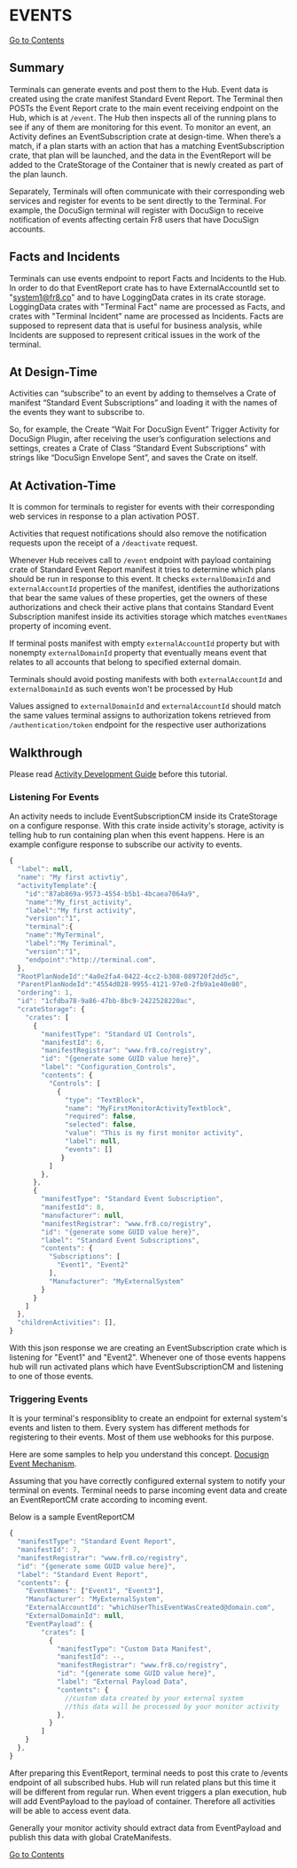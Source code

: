 # EVENTS

[Go to Contents](https://github.com/Fr8org/Fr8Core/blob/master/Docs/Home.md)

## Summary

Terminals can generate events and post them to the Hub. Event data is created using the crate manifest Standard Event Report.  The Terminal then POSTs the Event Report crate to the main event receiving endpoint on the Hub, which is at `/event`. The Hub then inspects all of the running plans to see if any of them are monitoring for this event. To monitor an event, an Activity defines an EventSubscription crate at design-time. When there’s a match, if a plan starts with an action that has a matching EventSubscription crate, that plan will be launched, and the data in the EventReport will be added to the CrateStorage of the Container that is newly created as part of the plan launch.

Separately, Terminals will often communicate with their corresponding web services and register for events to be sent directly to the Terminal. For example, the DocuSign terminal will register with DocuSign to receive notification of events affecting certain Fr8 users that have DocuSign accounts.

## Facts and Incidents

Terminals can use events endpoint to report Facts and Incidents to the Hub. In order to do that EventReport crate has to have ExternalAccountId set to "system1@fr8.co" and to have LoggingData crates in its crate storage.
LoggingData crates with "Terminal Fact" name are processed as Facts, and crates with "Terminal Incident" name are processed as Incidents.
Facts are supposed to represent data that is useful for business analysis, while Incidents are supposed to represent critical issues in the work of the terminal.

## At Design-Time

Activities can “subscribe” to an event by adding to themselves a Crate of manifest “Standard Event Subscriptions” and loading it with the names of the events they want to subscribe to.

So, for example, the Create “Wait For DocuSign Event” Trigger Activity for DocuSign Plugin, after receiving the user’s configuration selections and settings, creates a Crate of Class “Standard Event Subscriptions” with strings like “DocuSign Envelope Sent”, and saves the Crate on itself.

## At Activation-Time

It is common for terminals to register for events with their corresponding web services in response to a plan activation POST.

Activities that request notifications should also remove the notification requests upon the receipt of a `/deactivate` request.

Whenever Hub receives call to `/event` endpoint with payload containing crate of Standard Event Report manifest it tries to determine which plans should be run in response to this event. It checks `externalDomainId` and `externalAccountId` properties of the manifest, identifies the authorizations that bear the same values of these properties, get the owners of these authorizations and check their active plans that contains Standard Event Subscription manifest inside its activities storage which matches `eventNames` property of incoming event.

If terminal posts manifest with empty `externalAccountId` property but with nonempty `externalDomainId` property that eventually means event that relates to all accounts that belong to specified external domain.

Terminals should avoid posting manifests with both `externalAccountId` and `externalDomainId` as such events won't be processed by Hub

Values assigned to `externalDomainId` and `externalAccountId` should match the same values terminal assigns to authorization tokens retrieved from `/authentication/token` endpoint for the respective user authorizations


## Walkthrough

Please read [Activity Development Guide](https://github.com/Fr8org/Fr8Core/blob/master/Docs/ForDevelopers/DevelopmentGuides/ActivityDevelopmentGuide.md) before this tutorial.

### Listening For Events

An activity needs to include EventSubscriptionCM inside its CrateStorage on a configure response. With this crate inside activity's storage, activity is telling hub to run containing plan when this event happens. Here is an example configure response to subscribe our activity to events.

```javascript
{
  "label": null,
  "name": "My first activtiy",
  "activityTemplate":{  
    "id":"87ab869a-9573-4554-b5b1-4bcaea7064a9",
    "name":"My_first_activity",
    "label":"My first activity",
    "version":"1",
    "terminal":{  
    "name":"MyTerminal",
    "label":"My Teriminal",
    "version":"1",
    "endpoint":"http://terminal.com",
  },
  "RootPlanNodeId":"4a0e2fa4-0422-4cc2-b308-089720f2dd5c",
  "ParentPlanNodeId":"4554d028-9955-4121-97e0-2fb9a1e40e80",
  "ordering": 1,
  "id": "1cfdba78-9a86-47bb-8bc9-2422528220ac",
  "crateStorage": {
    "crates": [
      {
        "manifestType": "Standard UI Controls",
        "manifestId": 6,
        "manifestRegistrar": "www.fr8.co/registry",
        "id": "{generate some GUID value here}",
        "label": "Configuration_Controls",
        "contents": {
          "Controls": [
            {
              "type": "TextBlock",
              "name": "MyFirstMonitorActivityTextblock",
              "required": false,
              "selected": false,
              "value": "This is my first monitor activity",
              "label": null,
              "events": []
	         }
          ]
        },
      },
      {
        "manifestType": "Standard Event Subscription",
        "manifestId": 8,
        "manufacturer": null,
        "manifestRegistrar": "www.fr8.co/registry",
        "id": "{generate some GUID value here}",
        "label": "Standard Event Subscriptions",
        "contents": {
          "Subscriptions": [
            "Event1", "Event2"
          ],
          "Manufacturer": "MyExternalSystem"
        }
      }
    ]
  },
  "childrenActivities": [],
}
```

With this json response we are creating an EventSubscription crate which is listening for "Event1" and "Event2". Whenever one of those events happens hub will run activated plans which have EventSubscriptionCM and listening to one of those events.

### Triggering Events

It is your terminal's responsiblity to create an endpoint for external system's events and listen to them. Every system has different methods for registering to their events. Most of them use webhooks for this purpose.

Here are some samples to help you understand this concept. [Docusign Event Mechanism](/Docs/ForDevelopers/Samples/DocusignEventGeneration.md).

Assuming that you have correctly configured external system to notify your terminal on events. Terminal needs to parse incoming event data and create an EventReportCM crate according to incoming event.

Below is a sample EventReportCM

```javascript
{
  "manifestType": "Standard Event Report",
  "manifestId": 7,
  "manifestRegistrar": "www.fr8.co/registry",
  "id": "{generate some GUID value here}",
  "label": "Standard Event Report",
  "contents": {
    "EventNames": ["Event1", "Event3"],
    "Manufacturer": "MyExternalSystem",
    "ExternalAccountId": "whichUserThisEventWasCreated@domain.com",
    "ExternalDomainId": null,
    "EventPayload": {
        "crates": [
          {
            "manifestType": "Custom Data Manifest",
            "manifestId": --,
            "manifestRegistrar": "www.fr8.co/registry",
            "id": "{generate some GUID value here}",
            "label": "External Payload Data",
            "contents": {
              //custom data created by your external system
              //this data will be processed by your monitor activity
            },
          }
        ]
    }
  },
}
```


After preparing this EventReport, terminal needs to post this crate to /events endpoint of all subscribed hubs. Hub will run related plans but this time it will be different from regular run. When event triggers a plan execution, hub will add EventPayload to the payload of container. Therefore all activities will be able to access event data.

Generally your monitor activity should extract data from EventPayload and publish this data with global CrateManifests.


[Go to Contents](https://github.com/Fr8org/Fr8Core/blob/master/Docs/Home.md)
